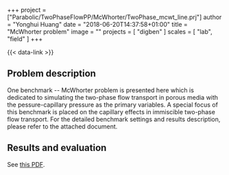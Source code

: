 +++
project = ["Parabolic/TwoPhaseFlowPP/McWhorter/TwoPhase_mcwt_line.prj"]
author = "Yonghui Huang"
date = "2018-06-20T14:37:58+01:00"
title = "McWhorter problem"
image = ""
projects = [ "digben" ]
scales = [ "lab", "field" ]
+++

{{< data-link >}}

## Problem description

One benchmark -- McWhorter problem is presented here which is dedicated to simulating the two-phase flow transport in porous media with the pessure-capillary pressure as the primary variables. A special focus of this benchmark is placed on the capillary effects in immiscible two-phase flow transport. For the detailed benchmark settings and results description, please refer to the attached document.

## Results and evaluation

See [this PDF](main.pdf).
